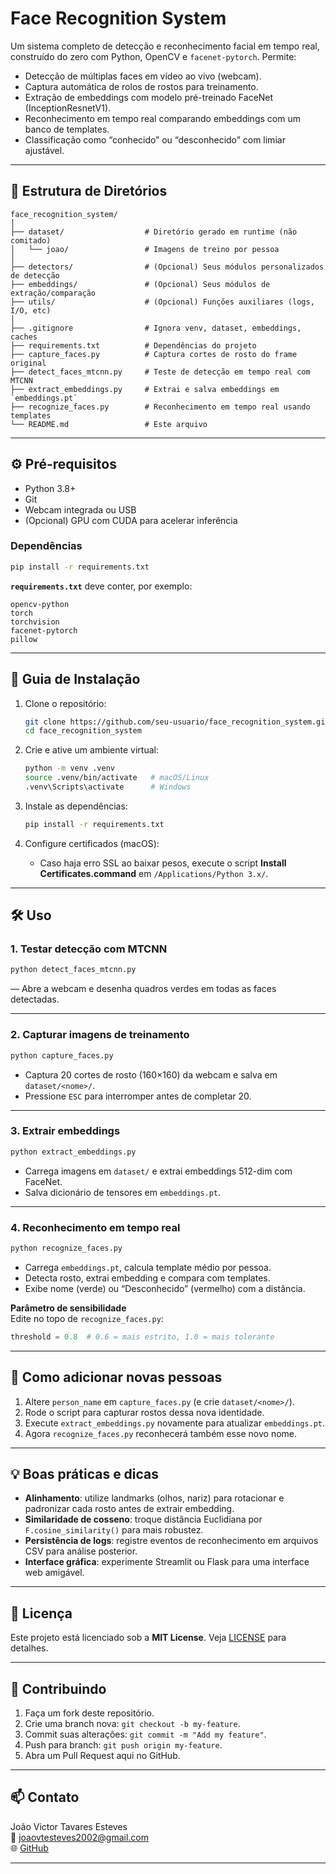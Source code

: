 # Face Recognition System

Um sistema completo de detecção e reconhecimento facial em tempo real, construído do zero com Python, OpenCV e `facenet-pytorch`. Permite:

- Detecção de múltiplas faces em vídeo ao vivo (webcam).
- Captura automática de rolos de rostos para treinamento.
- Extração de embeddings com modelo pré-treinado FaceNet (InceptionResnetV1).
- Reconhecimento em tempo real comparando embeddings com um banco de templates.
- Classificação como “conhecido” ou “desconhecido” com limiar ajustável.

---

## 📁 Estrutura de Diretórios

```
face_recognition_system/
│
├── dataset/                  # Diretório gerado em runtime (não comitado)
│   └── joao/                 # Imagens de treino por pessoa
│
├── detectors/                # (Opcional) Seus módulos personalizados de detecção
├── embeddings/               # (Opcional) Seus módulos de extração/comparação
├── utils/                    # (Opcional) Funções auxiliares (logs, I/O, etc)
│
├── .gitignore                # Ignora venv, dataset, embeddings, caches
├── requirements.txt          # Dependências do projeto
├── capture_faces.py          # Captura cortes de rosto do frame original
├── detect_faces_mtcnn.py     # Teste de detecção em tempo real com MTCNN
├── extract_embeddings.py     # Extrai e salva embeddings em `embeddings.pt`
├── recognize_faces.py        # Reconhecimento em tempo real usando templates
└── README.md                 # Este arquivo
```

---

## ⚙️ Pré-requisitos

- Python 3.8+
- Git
- Webcam integrada ou USB
- (Opcional) GPU com CUDA para acelerar inferência

### Dependências

```bash
pip install -r requirements.txt
```

**`requirements.txt`** deve conter, por exemplo:

```text
opencv-python
torch
torchvision
facenet-pytorch
pillow
```

---

## 🚀 Guia de Instalação

1. Clone o repositório:
   ```bash
   git clone https://github.com/seu-usuario/face_recognition_system.git
   cd face_recognition_system
   ```

2. Crie e ative um ambiente virtual:
   ```bash
   python -m venv .venv
   source .venv/bin/activate   # macOS/Linux
   .venv\Scripts\activate      # Windows
   ```

3. Instale as dependências:
   ```bash
   pip install -r requirements.txt
   ```

4. Configure certificados (macOS):
   - Caso haja erro SSL ao baixar pesos, execute o script **Install Certificates.command** em `/Applications/Python 3.x/`.

---

## 🛠️ Uso

### 1. Testar detecção com MTCNN

```bash
python detect_faces_mtcnn.py
```

— Abre a webcam e desenha quadros verdes em todas as faces detectadas.

---

### 2. Capturar imagens de treinamento

```bash
python capture_faces.py
```

- Captura 20 cortes de rosto (160×160) da webcam e salva em `dataset/<nome>/`.  
- Pressione `ESC` para interromper antes de completar 20.

---

### 3. Extrair embeddings

```bash
python extract_embeddings.py
```

- Carrega imagens em `dataset/` e extrai embeddings 512-dim com FaceNet.  
- Salva dicionário de tensores em `embeddings.pt`.

---

### 4. Reconhecimento em tempo real

```bash
python recognize_faces.py
```

- Carrega `embeddings.pt`, calcula template médio por pessoa.  
- Detecta rosto, extrai embedding e compara com templates.  
- Exibe nome (verde) ou “Desconhecido” (vermelho) com a distância.

**Parâmetro de sensibilidade**  
Edite no topo de `recognize_faces.py`:

```python
threshold = 0.8  # 0.6 = mais estrito, 1.0 = mais tolerante
```

---

## 🔧 Como adicionar novas pessoas

1. Altere `person_name` em `capture_faces.py` (e crie `dataset/<nome>/`).
2. Rode o script para capturar rostos dessa nova identidade.  
3. Execute `extract_embeddings.py` novamente para atualizar `embeddings.pt`.  
4. Agora `recognize_faces.py` reconhecerá também esse novo nome.

---

## 💡 Boas práticas e dicas

- **Alinhamento**: utilize landmarks (olhos, nariz) para rotacionar e padronizar cada rosto antes de extrair embedding.  
- **Similaridade de cosseno**: troque distância Euclidiana por `F.cosine_similarity()` para mais robustez.  
- **Persistência de logs**: registre eventos de reconhecimento em arquivos CSV para análise posterior.  
- **Interface gráfica**: experimente Streamlit ou Flask para uma interface web amigável.

---

## 📄 Licença

Este projeto está licenciado sob a **MIT License**. Veja [LICENSE](LICENSE) para detalhes.

---

## 🤝 Contribuindo

1. Faça um fork deste repositório.  
2. Crie uma branch nova: `git checkout -b my-feature`.  
3. Commit suas alterações: `git commit -m "Add my feature"`.  
4. Push para branch: `git push origin my-feature`.  
5. Abra um Pull Request aqui no GitHub.

---

## 📫 Contato

João Victor Tavares Esteves  
👤 [joaovtesteves2002@gmail.com](mailto:joaovtesteves2002@gmail.com)  
🌐 [GitHub](https://github.com/jvtesteves)  

---
